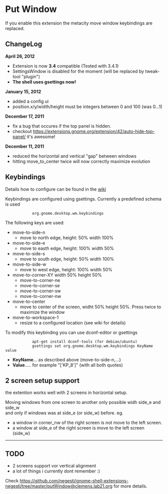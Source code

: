 Put Window
==========


If you enable this extension the metacity move window keybindings are
replaced.


ChangeLog
-------

__April 26, 2012__

 * Extension is now **3.4** compatible (Tested with 3.4.1)
 * SettingsWindow is disabled for the moment (will be replaced by tweak-tool "plugin")
 * **The shell uses gsettings now!**

__January 15, 2012__

 * added a config ui
 * position.x/y/width/height must be integers between 0 and 100 (was 0...1)

__December 17, 2011__

 * fix a bug that occures if the top panel is hidden.
  * checkout https://extensions.gnome.org/extension/42/auto-hide-top-panel/ it's awesome!

__December 11, 2011__

 * reduced the horizontal and vertical "gap" between windows
 * hitting move_to_center twice will now correctly maximize evolution

Keybindings
-----------

Details how to configure can be found in the [wiki](https://github.com/negesti/gnome-shell-extensions-negesti/wiki)

Keybindings are configured using gsettings. Currently a predefined schema is used

                org.gnome.desktop.wm.keybindings

The following keys are used:

* move-to-side-n
  *  move to north edge, height: 50% width 100%
* move-to-side-e
  *  move to easth edge, height: 100% width 50%
* move-to-side-s
  *  move to south edge, height: 50% width 100%
* move-to-side-w
  *  move to west  edge, height: 100% width 50%
* move-to-corner-XY   width 50% height 50%
  *  move-to-corner-ne
  *  move-to-corner-se
  *  move-to-corner-sw
  *  move-to-corner-nw
* move-to-center
  *  move to center of the screen, widht 50% height 50%. Press twice to maximize the window
* move-to-workspace-1
  *  resize to a configured location (see wiki for details)

To modify this keybinding you can use dconf-editor or gsettings  

                apt-get install dconf-tools (for debian/ubuntu)  
                gsettings set org.gnome.desktop.wm.keybindings KeyName value

* **KeyName**... as described above (move-to-side-n,...)  
* **Value**..... for example "['<Alt>KP_8']" (with all both quotes) 



2 screen setup support
-------

the extention works well with 2 screens in horizontal setup.

Moving windows from one screen to another only possible widh side_e and side_w  
and only if windows was at side_e (or side_w) before. eg.

* a window in corner_nw of the right screen is not move to the left screen.
* a window at side_e of the right screen is move to the left screen (side_w)


- - -
TODO
----

* 2 screens support vor vertical alignment
* a lot of things i currently dont remember :)


Check https://github.com/negesti/gnome-shell-extensions-negesti/tree/master/putWindow@clemens.lab21.org
for more details.
